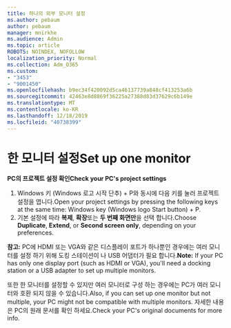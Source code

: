 ```yaml
---
title: 하나의 외부 모니터 설정
ms.author: pebaum
author: pebaum
manager: mnirkhe
ms.audience: Admin
ms.topic: article
ROBOTS: NOINDEX, NOFOLLOW
localization_priority: Normal
ms.collection: Adm_O365
ms.custom:
- "3453"
- "9001450"
ms.openlocfilehash: b9ec34f420092d5ca46137739a848cf413253a6b
ms.sourcegitcommit: 42463e8d8869f36225a27388d83d37629c6b149e
ms.translationtype: MT
ms.contentlocale: ko-KR
ms.lasthandoff: 12/18/2019
ms.locfileid: "40738399"
---
```

# <a name="set-up-one-monitor"></a><span data-ttu-id="7cc34-102">한 모니터 설정</span><span class="sxs-lookup"><span data-stu-id="7cc34-102">Set up one monitor</span></span>

<span data-ttu-id="7cc34-103">**PC의 프로젝트 설정 확인**</span><span class="sxs-lookup"><span data-stu-id="7cc34-103">**Check your PC's project settings**</span></span>

1. <span data-ttu-id="7cc34-104">Windows 키 (Windows 로고 시작 단추) + P와 동시에 다음 키를 눌러 프로젝트 설정을 엽니다.</span><span class="sxs-lookup"><span data-stu-id="7cc34-104">Open your project settings by pressing the following keys at the same time: Windows key (Windows logo Start button) + P.</span></span>
2. <span data-ttu-id="7cc34-105">기본 설정에 따라 **복제**, **확장**또는 **두 번째 화면만**을 선택 합니다.</span><span class="sxs-lookup"><span data-stu-id="7cc34-105">Choose **Duplicate**, **Extend**, or **Second screen only**, depending on your preferences.</span></span>

<span data-ttu-id="7cc34-106">**참고:** PC에 HDMI 또는 VGA와 같은 디스플레이 포트가 하나뿐인 경우에는 여러 모니터를 설정 하기 위해 도킹 스테이션이 나 USB 어댑터가 필요 합니다.</span><span class="sxs-lookup"><span data-stu-id="7cc34-106">**Note:** If your PC has only one display port (such as HDMI or VGA), you'll need a docking station or a USB adapter to set up multiple monitors.</span></span>

<span data-ttu-id="7cc34-107">또한 한 모니터를 설정할 수 있지만 여러 모니터로 구성 하는 경우에는 PC가 여러 모니터와 호환 되지 않을 수 있습니다.</span><span class="sxs-lookup"><span data-stu-id="7cc34-107">Also, if you can set up one monitor but not multiple, your PC might not be compatible with multiple monitors.</span></span> <span data-ttu-id="7cc34-108">자세한 내용은 PC의 원래 문서를 확인 하세요.</span><span class="sxs-lookup"><span data-stu-id="7cc34-108">Check your PC's original documents for more info.</span></span>